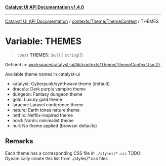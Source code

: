 [**Catalyst UI API Documentation v1.4.0**](../../../../README.md)

---

[Catalyst UI API Documentation](../../../../README.md) / [contexts/Theme/ThemeContext](../README.md) / THEMES

# Variable: THEMES

> `const` **THEMES**: (`null` \| `string`)[]

Defined in: [workspace/catalyst-ui/lib/contexts/Theme/ThemeContext.tsx:27](https://github.com/TheBranchDriftCatalyst/catalyst-ui/blob/main/lib/contexts/Theme/ThemeContext.tsx#L27)

Available theme names in catalyst-ui

- catalyst: Cyberpunk/synthwave theme (default)
- dracula: Dark purple vampire theme
- dungeon: Fantasy dungeon theme
- gold: Luxury gold theme
- laracon: Laravel conference theme
- nature: Earth tones nature theme
- netflix: Netflix-inspired theme
- nord: Nordic minimalist theme
- null: No theme applied (browser defaults)

## Remarks

Each theme has a corresponding CSS file in `./styles/*.css`
TODO: Dynamically create this list from ./styles/\*.css files
